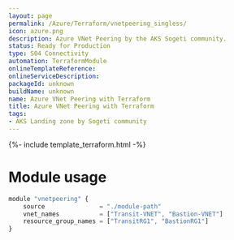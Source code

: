 ```yaml
---
layout: page
permalink: /Azure/Terraform/vnetpeering_singless/
icon: azure.png
description: Azure VNet Peering by the AKS Sogeti community.
status: Ready for Production
type: S04 Connectivity
automation: TerraformModule
onlineTemplateReference: 
onlineServiceDescription: 
packageId: unknown
buildName: unknown
name: Azure VNet Peering with Terraform
title: Azure VNet Peering with Terraform
tags:
- AKS Landing zone by Sogeti community
---
```


{%- include template_terraform.html -%}

# Module usage
```javascript
module "vnetpeering" {
    source               = "./module-path"
    vnet_names           = ["Transit-VNET", "Bastion-VNET"]
    resource_group_names = ["TransitRG1", "BastionRG1"]
}
```